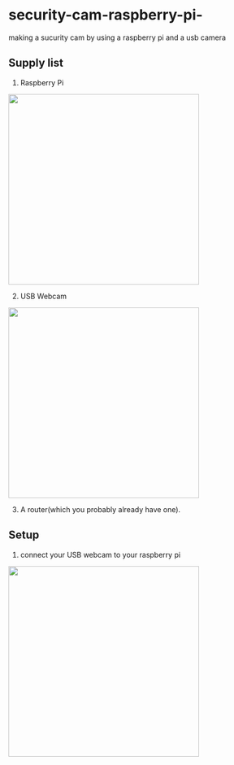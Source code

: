 # security-cam-raspberry-pi-
making a sucurity cam by using a raspberry pi and a usb camera
## Supply list

1. Raspberry Pi


<img src="https://www.mouser.com/images/riotboard/lrg/6010602_SPL.jpg" width="375">


2. USB Webcam


<img src="https://snpi.dell.com/snp/images/products/large/21_A5485971.jpg" width="375">

3. A router(which you probably already have one).

## Setup
1. connect your USB webcam to your raspberry pi

<img src="https://www.teachmemicro.com/wp-content/uploads/2018/02/raspberry-pi-webcam.jpg" width="375">
